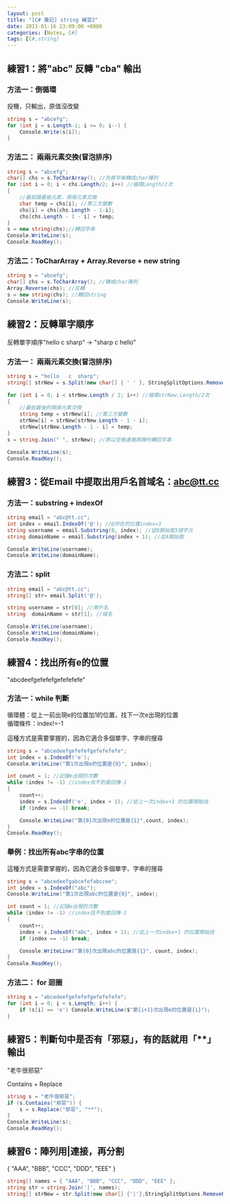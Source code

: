 ```yaml
---
layout: post
title: "[C# 筆記] string 練習2"
date: 2011-01-16 23:09:00 +0800
categories: [Notes, C#]
tags: [C#,string]
---
```


## 練習1：將"abc" 反轉 "cba" 輸出
### 方法一：倒循環
投機，只輸出，原值沒改變  

```c#
string s = "abcefg";
for (int i = s.Length-1; i >= 0; i--) {
    Console.Write(s[i]);
}
```

### 方法二： 兩兩元素交換(冒泡排序)

```c#
string s = "abcefg";
char[] chs = s.ToCharArray(); //先將字串轉成char陣列
for (int i = 0; i < chs.Length/2; i++) //循環Length/2次
{
    //最前跟最後元素，兩兩元素交換
    char temp = chs[i]; //第三方變數
    chs[i] = chs[chs.Length - 1-i]; 
    chs[chs.Length - 1 - i] = temp;
}
s = new string(chs);//轉回字串
Console.WriteLine(s);
Console.ReadKey();
```

### 方法二：ToCharArray + Array.Reverse + new string

```c#
string s = "abcefg";
char[] chs = s.ToCharArray(); //轉成char陣列
Array.Reverse(chs); //反轉
s = new string(chs); //轉回string
Console.WriteLine(s);
```

## 練習2：反轉單字順序
反轉單字順序"hello c sharp" -> "sharp c hello"

### 方法一： 兩兩元素交換(冒泡排序)
```c#
string s = "hello   c  sharp";
string[] strNew = s.Split(new char[] { ' ' }, StringSplitOptions.RemoveEmptyEntries); //空白分割，分割後的結果去掉空格

for (int i = 0; i < strNew.Length / 2; i++) //循環strNew.Length/2次
{
    //最前最後的兩兩元素交換
    string temp = strNew[i]; //第三方變數
    strNew[i] = strNew[strNew.Length - 1 - i];
    strNew[strNew.Length - 1 - i] = temp;
}
s = string.Join(" ", strNew); //將以空格連接將陣列轉回字串

Console.WriteLine(s);
Console.ReadKey();
```

## 練習3：從Email 中提取出用戶名首域名：abc@tt.cc
### 方法一：substring + indexOf

```c#
string email = "abc@tt.cc";
int index = email.IndexOf('@'); //@所在的位置index=3
string username = email.Substring(0, index); //從0開始取3個字元
string domainName = email.Substring(index + 1); //從4開始取

Console.WriteLine(username);
Console.WriteLine(domainName);
```

### 方法二：split
```c#
string email = "abc@tt.cc";
string[] str= email.Split('@');

string username = str[0]; //用戶名
string  domainName = str[1]; //域名

Console.WriteLine(username);
Console.WriteLine(domainName);
Console.ReadKey();
```
  
## 練習4：找出所有e的位置
"abcdeefgefefefgefefefefe"  

### 方法一：while 判斷
循環體：從上一前出現e的位置加1的位置，找下一次e出現的位置  
循環條件：index!=-1  

這種方式是需要掌握的，因為它適合多個單字、字串的搜尋  
```c#
string s = "abcedeefgefefefgefefefefe";
int index = s.IndexOf('e');
Console.WriteLine("第1次出現e的位置是{0}", index);

int count = 1; //記錄e出現的次數
while (index != -1) //index找不到會回傳-1
{
    count++;
    index = s.IndexOf('e', index + 1); //從上一次index+1 的位置開始找
    if (index == -1) break;

    Console.WriteLine("第{0}次出現e的位置是{1}",count, index);
}
Console.ReadKey();
```

### 舉例：找出所有abc字串的位置

這種方式是需要掌握的，因為它適合多個單字、字串的搜尋  
```c#
string s = "abcedeefgabcefefabccee";
int index = s.IndexOf("abc");
Console.WriteLine("第1次出現abc的位置是{0}", index);

int count = 1; //記錄e出現的次數
while (index != -1) //index找不到會回傳-1
{
    count++;
    index = s.IndexOf("abc", index + 1); //從上一次index+1 的位置開始找
    if (index == -1) break;

    Console.WriteLine("第{0}次出現abc的位置是{1}", count, index);
}
Console.ReadKey();
```

### 方法二： for 迴圈

```c#
string s = "abcedeefgefefefgefefefefe";
for (int i = 0; i < s.Length; i++) {
    if (s[i] == 'e') Console.WriteLine($"第{i+1}次出現e的位置是{i}");
}
```

## 練習5：判斷句中是否有「邪惡」，有的話就用「**」輸出
"老牛很邪惡"   

Contains + Replace
```c#
string s = "老牛很邪惡";
if (s.Contains("邪惡")) {
    s = s.Replace("邪惡", "**");
}
Console.WriteLine(s);
Console.ReadKey();
```

## 練習6：陣列用|連接，再分割
{ "AAA", "BBB", "CCC", "DDD", "EEE" }

```c#
string[] names = { "AAA", "BBB", "CCC", "DDD", "EEE" };
string str = string.Join('|', names);
string[] strNew = str.Split(new char[] {'|'},StringSplitOptions.RemoveEmptyEntries);
```